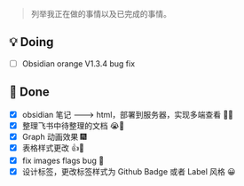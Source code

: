 > 列举我正在做的事情以及已完成的事情。
## 💡 Doing
- [ ] Obsidian orange V1.3.4 bug fix
## 🎉 Done
- [x] obsidian 笔记 ---> html，部署到服务器，实现多端查看  🤦‍♂️
- [x] 整理飞书中待整理的文档  😭📙
- [x] Graph 动画效果 🎆
- [x] 表格样式更改 👍👏
- [x] fix images flags bug  🐛
- [x] 设计标签，更改标签样式为 Github Badge 或者 Label 风格  😀